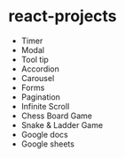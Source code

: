 # react-projects

- Timer
- Modal
- Tool tip
- Accordion
- Carousel
- Forms
- Pagination
- Infinite Scroll
- Chess Board Game
- Snake & Ladder Game
- Google docs
- Google sheets
